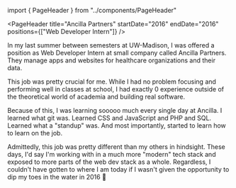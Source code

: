 import { PageHeader } from "../components/PageHeader"

<PageHeader title="Ancilla Partners" startDate="2016" endDate="2016" positions={["Web Developer Intern"]} />

In my last summer between semesters at UW-Madison, I was offered a position as Web Developer Intern at small company called Ancilla Partners. They manage apps and websites for healthcare organizations and their data.

This job was pretty crucial for me. While I had no problem focusing and performing well in classes at school, I had exactly 0 experience outside of the theoretical world of academia and building real software.

Because of this, I was learning sooooo much every single day at Ancilla. I learned what git was. Learned CSS and JavaScript and PHP and SQL. Learned what a "standup" was. And most importantly, started to learn how to learn on the job.

Admittedly, this job was pretty different than my others in hindsight. These days, I'd say I'm working with in a much more "modern" tech stack and exposed to more parts of the web dev stack as a whole. Regardless, I couldn't have gotten to where I am today if I wasn't given the opportunity to dip my toes in the water in 2016 🙂
